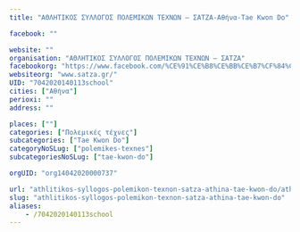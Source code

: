 ```yaml
---
title: "ΑΘΛΗΤΙΚΟΣ ΣΥΛΛΟΓΟΣ ΠΟΛΕΜΙΚΩΝ ΤΕΧΝΩΝ – ΣΑΤΖΑ-Αθήνα-Tae Kwon Do"

facebook: ""

website: ""
organisation: "ΑΘΛΗΤΙΚΟΣ ΣΥΛΛΟΓΟΣ ΠΟΛΕΜΙΚΩΝ ΤΕΧΝΩΝ – ΣΑΤΖΑ"
facebookorg: "https://www.facebook.com/%CE%91%CE%B8%CE%BB%CE%B7%CF%84%CE%B9%CE%BA%CF%8C%CF%82-%CE%A3%CF%8D%CE%BB%CE%BB%CE%BF%CE%B3%CE%BF%CF%82-%CE%A3%CE%AC%CF%84%CE%B6%CE%B1-1022203547854922/"
websiteorg: "www.satza.gr/"
UID: "7042020140113school"
cities: ["Αθήνα"]
perioxi: ""
address: ""

places: [""]
categories: ["Πολεμικές τέχνες"]
subcategories: ["Tae Kwon Do"]
categoryNoSLug: ["polemikes-texnes"]
subcategoriesNoSLug: ["tae-kwon-do"]

orgUID: "org14042020000737"

url: "athlitikos-syllogos-polemikon-texnon-satza-athina-tae-kwon-do/athina"
slug: "athlitikos-syllogos-polemikon-texnon-satza-athina-tae-kwon-do"
aliases:
    - /7042020140113school
---
```





